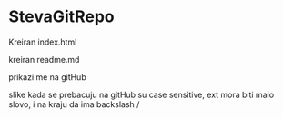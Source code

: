 # StevaGitRepo

Kreiran index.html

kreiran readme.md

prikazi me na gitHub

slike kada se prebacuju na gitHub su case sensitive, ext mora biti malo slovo, i na kraju da ima backslash /
